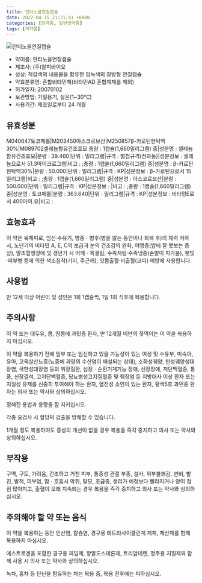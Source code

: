 ```yaml
---
title: 안티노을연질캡슐
date: 2022-04-15 21:21:41 +0800
categories: [의약품, 일반의약품]
tags: [의약품]
---
```

![안티노을연질캡슐](https://nedrug.mfds.go.kr/pbp/cmn/itemImageDownload/147428268052300079)

- 약이름: 안티노을연질캡슐
- 제조사: (주)알피바이오
- 성상: 적갈색의 내용물을 함유한 
암녹색의 장방형 연질캡슐
- 약효분류명: 혼합비타민제(비타민AD 혼합제제를 제외)
- 허가일자: 20070102
- 보관방법: 기밀용기, 실온(1~30℃)
- 사용기간: 제조일로부터 24 개월
## 유효성분
M040647토코페롤|M203450아스코르브산|M250857β-카로틴현탁액30%|M089702셀레늄함유건조효모
총량 : 1캡슐(1,660밀리그램) 중|성분명 : 셀레늄함유건조효모|분량 : 39.460|단위 : 밀리그램|규격 : 별첨규격(전과동)|성분정보 : 셀레늄으로서 51.3마이크로그램|비고 : ;총량 : 1캡슐(1,660밀리그램) 중|성분명 : β-카로틴현탁액30%|분량 : 50.000|단위 : 밀리그램|규격 : KP|성분정보 : β-카로틴으로서 15밀리그램|비고 : ;총량 : 1캡슐(1,660밀리그램) 중|성분명 : 아스코르브산|분량 : 500.000|단위 : 밀리그램|규격 : KP|성분정보 : |비고 : ;총량 : 1캡슐(1,660밀리그램) 중|성분명 : 토코페롤|분량 : 363.640|단위 : 밀리그램|규격 : KP|성분정보 : 비타민E로서 400아이.유|비고 :
## 효능효과
이 약은 육체피로, 임신·수유기, 병중ㆍ병후(병을 앓는 동안이나 회복 후)의 체력 저하 시, 노년기의 비타민 A, E, C의 보급과 눈의 건조감의 완화, 야맹증(밤에 잘 못보는 증상), 말초혈행장애 및 갱년기 시 어깨ㆍ목결림, 수족저림·수족냉증(손발이 차가움), 햇빛·피부병 등에 의한 색소침착(기미, 주근깨), 잇몸출혈·비출혈(코피) 예방에 사용합니다.

## 사용법
만 12세 이상 어린이 및 성인은 1회 1캡슐씩, 1일 1회 식후에 복용합니다.

## 주의사항
이 약 또는 대두유, 콩, 땅콩에 과민증 환자, 만 12개월 미만의 젖먹이는 이 약을 복용하지 마십시오.

이 약을 복용하기 전에 임부 또는 임신하고 있을 가능성이 있는 여성 및 수유부, 미숙아, 유아, 고옥살산뇨증(뇨중에 과량의 수산염이 배설되는 상태), 소화성궤양, 만성궤양성대장염, 국한성대장염 등의 위장질환, 심장ㆍ순환기계기능 장애, 신장장애, 저단백혈증, 통풍, 신장결석, 고지단백혈증, 당뇨병성고지질혈증 및 췌장염 등 지방대사 이상 환자 또는 지질성 유제를 신중히 투여해야 하는 환자, 혈전성 소인이 있는 환자, 황색5호 과민증 환자는 의사 또는 약사와 상의하십시오.

정해진 용법과 용량을 잘 지키십시오.

각종 요검사 시 혈당의 검출을 방해할 수 있습니다.

1개월 정도 복용하여도 증상의 개선이 없을 경우 복용을 즉각 중지하고 의사 또는 약사와 상의하십시오.

## 부작용
구역, 구토, 가려움, 건조하고 거친 피부, 통증성 관절 부종, 설사, 위부불쾌감, 변비, 발진, 발적, 피부염, 땀ㆍ호흡시 악취, 탈모, 조급증, 생리가 예정보다 빨라지거나 양이 점점 많아지고, 출혈이 오래 지속되는 경우 복용을 즉각 중지하고 의사 또는 약사와 상의하십시오.

## 주의해야 할 약 또는 음식
이 약을 복용하는 동안 인산염, 칼슘염, 경구용 테트라사이클린계 제제, 제산제를 함께 복용하지 마십시오.

에스트로겐을 포함한 경구용 피임제, 항알도스테론제, 트리암테렌, 정주용 지질제와 함께 사용 시 의사 또는 약사와 상의하십시오.

녹차, 홍차 등 탄닌을 함유하는 차는 복용 중, 복용 전후에는 피하십시오.

